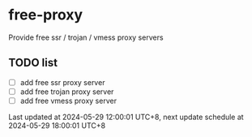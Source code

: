 
# free-proxy
Provide free ssr / trojan / vmess proxy servers


## TODO list
- [ ] add free ssr proxy server
- [ ] add free trojan proxy server
- [ ] add free vmess proxy server

Last updated at 2024-05-29 12:00:01 UTC+8, next update schedule at 2024-05-29 18:00:01 UTC+8

